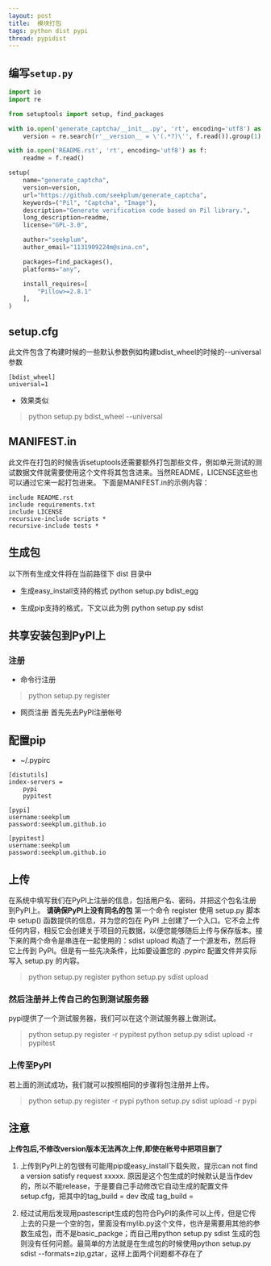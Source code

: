 ```yaml
---
layout: post
title:  模块打包
tags: python dist pypi
thread: pypidist
---
```

## 编写`setup.py`
```python
import io
import re

from setuptools import setup, find_packages

with io.open('generate_captcha/__init__.py', 'rt', encoding='utf8') as f:
    version = re.search(r'__version__ = \'(.*?)\'', f.read()).group(1)

with io.open('README.rst', 'rt', encoding='utf8') as f:
    readme = f.read()

setup(
    name="generate_captcha",
    version=version,
    url="https://github.com/seekplum/generate_captcha",
    keywords=("Pil", "Captcha", "Image"),
    description="Generate verification code based on Pil library.",
    long_description=readme,
    license="GPL-3.0",

    author="seekplum",
    author_email="1131909224m@sina.cn",

    packages=find_packages(),
    platforms="any",

    install_requires=[
        "Pillow>=2.8.1"
    ],
)
```

## setup.cfg
此文件包含了构建时候的一些默认参数例如构建bdist_wheel的时候的--universal参数
```
[bdist_wheel]
universal=1
```
* 效果类似
> python setup.py bdist_wheel --universal

## MANIFEST.in
此文件在打包的时候告诉setuptools还需要额外打包那些文件，例如单元测试的测试数据文件就需要使用这个文件将其包含进来。当然README，LICENSE这些也可以通过它来一起打包进来。
下面是MANIFEST.in的示例内容：
```
include README.rst
include requirements.txt
include LICENSE
recursive-include scripts *
recursive-include tests *
```

## 生成包
以下所有生成文件将在当前路径下 dist 目录中

* 生成easy_install支持的格式 
python setup.py bdist_egg

* 生成pip支持的格式，下文以此为例
python setup.py sdist

##  共享安装包到PyPI上
### 注册
* 命令行注册
> python setup.py  register

* 网页注册
首先先去PyPI注册帐号

## 配置pip
* ~/.pypirc
```
[distutils]
index-servers =
    pypi
    pypitest
 
[pypi]
username:seekplum
password:seekplum.github.io
 
[pypitest]
username:seekplum
password:seekplum.github.io
```

## 上传
在系统中填写我们在PyPI上注册的信息，包括用户名、密码，并把这个包名注册到PyPI上。
**请确保PyPI上没有同名的包**
第一个命令 register 使用 setup.py 脚本中 setup() 函数提供的信息，并为您的包在 PyPI 上创建了一个入口。它不会上传任何内容，相反它会创建关于项目的元数据，以便您能够随后上传与保存版本。接下来的两个命令是串连在一起使用的：sdist upload 构造了一个源发布，然后将它上传到 PyPI。但是有一些先决条件，比如要设置您的 .pypirc 配置文件并实际写入 setup.py 的内容。
> python setup.py register
> python setup.py sdist upload

### 然后注册并上传自己的包到测试服务器
pypi提供了一个测试服务器，我们可以在这个测试服务器上做测试。
> python setup.py register -r pypitest
> python setup.py sdist upload -r pypitest

### 上传至PyPI
若上面的测试成功，我们就可以按照相同的步骤将包注册并上传。
> python setup.py register -r pypi
> python setup.py sdist upload -r pypi

## 注意
**上传包后,不修改version版本无法再次上传,即使在帐号中把项目删了**
1. 上传到PyPI上的包很有可能用pip或easy_install下载失败，提示can not find a version satisfy request xxxxx. 原因是这个包生成的时候默认是当作dev的，所以不能release，于是要自己手动修改它自动生成的配置文件setup.cfg，把其中的tag_build = dev 改成 tag_build =

2. 经过试用后发现用pastescript生成的包符合PyPI的条件可以上传，但是它传上去的只是一个空的包，里面没有mylib.py这个文件，也许是需要用其他的参数生成包，而不是basic_packge；而自己用python setup.py sdist 生成的包则没有任何问题。最简单的方法就是在生成包的时候使用python setup.py sdist --formats=zip,gztar，这样上面两个问题都不存在了
